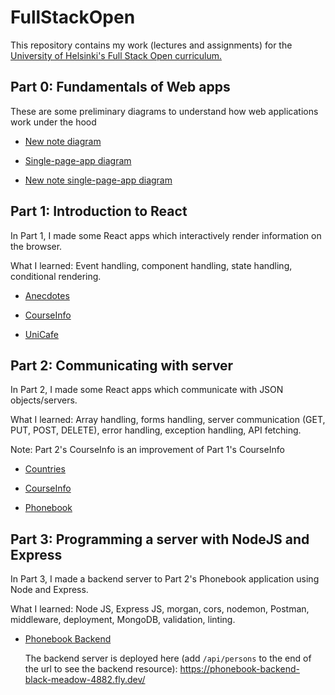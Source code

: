 # FullStackOpen

This repository contains my work (lectures and assignments) for the [University of Helsinki's Full Stack Open curriculum.](https://fullstackopen.com/en)

## Part 0: Fundamentals of Web apps

These are some preliminary diagrams to understand how web applications work under the hood

- [New note diagram](./Part0/0.4.new-note-diagram.md)

- [Single-page-app diagram](./Part0/0.5.spa-diagram.md)

- [New note single-page-app diagram](./Part0/0.6.new-note-spa-diagram.md)

## Part 1: Introduction to React

In Part 1, I made some React apps which interactively render information on the browser.

What I learned: Event handling, component handling, state handling, conditional rendering.

- [Anecdotes](./Part1/exercises/anecdotes/)

- [CourseInfo](./Part1/exercises/courseinfo/)

- [UniCafe](./Part1/exercises/unicafe/)

## Part 2: Communicating with server

In Part 2, I made some React apps which communicate with JSON objects/servers.

What I learned: Array handling, forms handling, server communication (GET, PUT, POST, DELETE), error handling, exception handling, API fetching.

Note: Part 2's CourseInfo is an improvement of Part 1's CourseInfo

- [Countries](./Part2/exercises/countries/)

- [CourseInfo](./Part2/exercises/courseinfo/)

- [Phonebook](./Part2/exercises/phonebook/)

## Part 3: Programming a server with NodeJS and Express

In Part 3, I made a backend server to Part 2's Phonebook application using Node and Express.

What I learned: Node JS, Express JS, morgan, cors, nodemon, Postman, middleware, deployment, MongoDB, validation, linting.

- [Phonebook Backend](./Part3/exercises/phonebook-backend/)

  The backend server is deployed here (add `/api/persons` to the end of the url to see the backend resource): https://phonebook-backend-black-meadow-4882.fly.dev/
